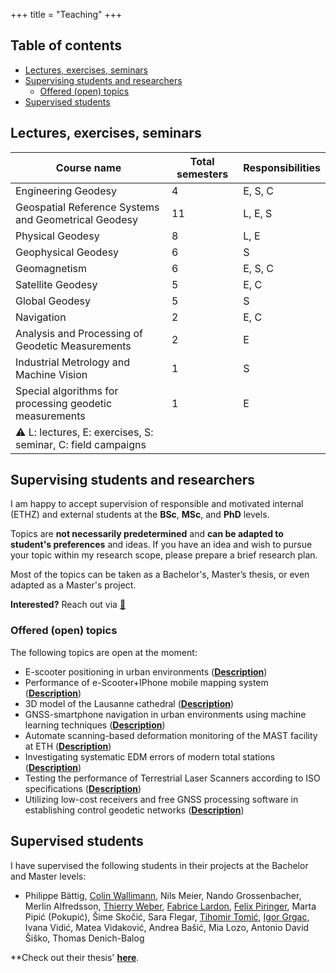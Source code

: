 +++
title = "Teaching"
+++

## Table of contents
<!-- toc -->

- [Lectures, exercises, seminars](#lectures-exercises-seminars)
- [Supervising students and researchers](#supervising-students-and-researchers)
  * [Offered (open) topics](#offered-open-topics)
- [Supervised students](#supervised-students)

<!-- tocstop -->

## Lectures, exercises, seminars

| Course name                                           | Total semesters | Responsibilities                                 |
|------------------------------------------------------|-----------------|---------------------------------------------------|
| Engineering Geodesy                                  | 4               | E, S, C                                           |
| Geospatial Reference Systems and Geometrical Geodesy | 11              | L, E, S                                           |
| Physical Geodesy                                     | 8               | L, E                                              |
| Geophysical Geodesy                                  | 6               | S                                                 |
| Geomagnetism                                         | 6               | E, S, C                                           |
| Satellite Geodesy                                    | 5               | E, C                                              |
| Global Geodesy                                       | 5               | S                                                 |
| Navigation                                           | 2               | E, C                                              |
| Analysis and Processing of Geodetic Measurements     | 2               | E                                                 |
| Industrial Metrology and Machine Vision              | 1               | S                                                 |
| Special algorithms for processing geodetic measurements | 1             | E                                                 |
| :warning: L: lectures, E: exercises, S: seminar, C: field campaigns           |                 |  |

## Supervising students and researchers

I am happy to accept supervision of responsible and motivated internal (ETHZ) and external students at the **BSc**, **MSc**, and **PhD** levels.

Topics are **not necessarily predetermined** and **can be adapted to student's preferences** and ideas. If you have an idea and wish to pursue your topic within my research scope, please prepare a brief research plan.

Most of the topics can be taken as a Bachelor's, Master’s thesis, or even adapted as a Master's project.

**Interested?** Reach out via [:e-mail:](mailto:vargam@ethz.ch?Subject=Thesis%20inquiry)


### Offered (open) topics

The following topics are open at the moment:
- E-scooter positioning in urban environments ([**Description**](../thesistopics/E_scooter_positioning_in_urban_environments/))
- Performance of e-Scooter+IPhone mobile mapping system ([**Description**](../thesistopics/Performance_of_e_Scooter_IPhone_14_mobile_mapping_system/))
- 3D model of the Lausanne cathedral ([**Description**](https://ethz.ch/content/dam/ethz/special-interest/baug/igp/geosensors-eng-geodesy-dam/documents/Education/offered%20thesis/HS2023/3D_model_cathedral_ETH_GSEG.pdf))
- GNSS-smartphone navigation in urban environments using machine learning techniques ([**Description**](https://ethz.ch/content/dam/ethz/special-interest/baug/igp/geosensors-eng-geodesy-dam/documents/Education/offered%20thesis/HS2023/GNSS_smartphone_navigation_ETH_GSEG.pdf))
- Automate scanning-based deformation monitoring of the MAST facility at ETH ([**Description**](https://ethz.ch/content/dam/ethz/special-interest/baug/igp/geosensors-eng-geodesy-dam/documents/Education/offered%20thesis/FS2023/MSc_Topics_FS2023_GSEG_7.pdf))
- Investigating systematic EDM errors of modern total stations ([**Description**](https://ethz.ch/content/dam/ethz/special-interest/baug/igp/geosensors-eng-geodesy-dam/documents/Education/offered%20thesis/HS2023/Systematic_EDM_errors_TS_ETH_GSEG.pdf))
- Testing the performance of Terrestrial Laser Scanners according to ISO specifications ([**Description**](https://ethz.ch/content/dam/ethz/special-interest/baug/igp/geosensors-eng-geodesy-dam/documents/Education/offered%20thesis/HS2023/TLS_performance_ISO_spec_ETH_GSEG.pdf))
- Utilizing low-cost receivers and free GNSS processing software in establishing control geodetic networks ([**Description**](https://ethz.ch/content/dam/ethz/special-interest/baug/igp/geosensors-eng-geodesy-dam/documents/Education/offered%20thesis/HS2023/GNSS_control_geodetic_networks_ETH_GSEG.pdf))


## Supervised students
I have supervised the following students in their projects at the Bachelor and Master levels:

- Philippe Bättig, [Colin Wallimann](https://www.linkedin.com/in/colin-wallimann/), Nils Meier, Nando Grossenbacher, Merlin Alfredsson, [Thierry Weber](https://www.linkedin.com/in/thierry-weber-a2aa4127a/), [Fabrice Lardon](https://www.linkedin.com/in/fabrice-lardon-2127bb26b/), [Felix Piringer](https://www.linkedin.com/in/felixpiringer/), Marta Pipić (Pokupić), Šime Skočić, Sara Flegar, [Tihomir Tomić](https://www.linkedin.com/in/tihomir-tomi%C4%87-414b60217/), [Igor Grgac](https://www.linkedin.com/in/igrgac/), Ivana Vidić, Matea Vidaković, Andrea Bašić, Mia Lozo, Antonio David Šiško, Thomas Denich-Balog

**Check out their thesis'  [**here**](publications/#mentoring-and-supervision).